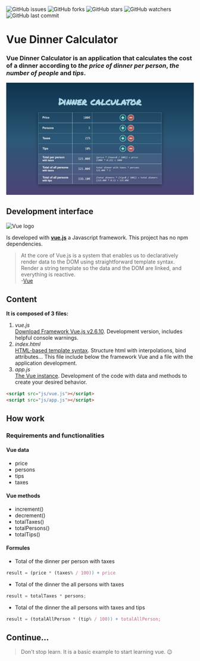 ![GitHub issues](https://img.shields.io/github/issues/beatrizsmerino/vue-dinner-calculator)
![GitHub forks](https://img.shields.io/github/forks/beatrizsmerino/vue-dinner-calculator)
![GitHub stars](https://img.shields.io/github/stars/beatrizsmerino/vue-dinner-calculator)
![GitHub watchers](https://img.shields.io/github/watchers/beatrizsmerino/vue-dinner-calculator)
![GitHub last commit](https://img.shields.io/github/last-commit/beatrizsmerino/vue-dinner-calculator)

# Vue Dinner Calculator

### Vue Dinner Calculator is an application that calculates the cost of a dinner according to _the price of dinner per person_, _the number of people_ and _tips_.

![Image of App Vue Dinner Calculator](README/images/vue-dinner-calculator.jpg)

## Development interface

![Vue logo](README/images/vue-js-2.jpg)

Is developed with **[vue.js](https://vuejs.org/)** a Javascript framework. This project has no npm dependencies.

> At the core of Vue.js is a system that enables us to declaratively render data to the DOM using straightforward template syntax. Render a string template so the data and the DOM are linked, and everything is reactive.  
> -[Vue](https://vuejs.org/v2/guide/)

## Content

**It is composed of 3 files:**

1. _vue.js_  
   [Download Framework Vue.js v2.6.10](https://github.com/vuejs/vue/archive/v2.6.10.zip). Development version, includes helpful console warnings.
2. _index.html_  
   [HTML-based template syntax](https://vuejs.org/v2/guide/syntax.html). Structure html with interpolations, bind attributes... This file include below the framework Vue and a file with the application development.
3. _app.js_  
   [The Vue instance](https://vuejs.org/v2/guide/instance.html). Development of the code with data and methods to create your desired behavior.

```html
<script src="js/vue.js"></script>
<script src="js/app.js"></script>
```

## How work

### Requirements and functionalities

#### Vue data

- price
- persons
- tips
- taxes

#### Vue methods

- increment()
- decrement()
- totalTaxes()
- totalPersons()
- totalTips()

#### Formules

- Total of the dinner per person with taxes

```javascript
result = (price * (taxes% / 100)) + price
```

- Total of the dinner the all persons with taxes

```javascript
result = totalTaxes * persons;
```

- Total of the dinner the all persons with taxes and tips

```javascript
result = (totalAllPerson * (tip% / 100)) + totalAllPerson;
```

## Continue...

> Don't stop learn. It is a basic example to start learning vue. :wink:
